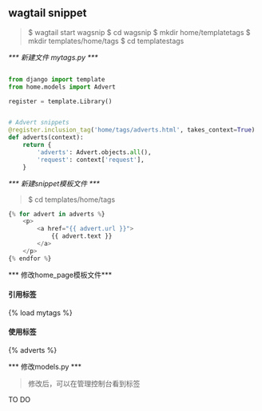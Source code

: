 ## wagtail snippet

> $ wagtail start wagsnip
> $ cd wagsnip
> $ mkdir home/templatetags
> $ mkdir templates/home/tags
> $ cd templatestags

_*** 新建文件 mytags.py ***_


```python

from django import template
from home.models import Advert

register = template.Library()


# Advert snippets
@register.inclusion_tag('home/tags/adverts.html', takes_context=True)
def adverts(context):
    return {
        'adverts': Advert.objects.all(),
        'request': context['request'],
    }

```


_*** 新建snippet模板文件 ***_
> $ cd templates/home/tags

```python
{% for advert in adverts %}
    <p>
        <a href="{{ advert.url }}">
            {{ advert.text }}
        </a>
    </p>
{% endfor %}

```

*** 修改home_page模板文件***

#### 引用标签
{% load mytags %}

#### 使用标签

{% adverts %}


*** 修改models.py ***
> 修改后，可以在管理控制台看到标签
> 

TO DO